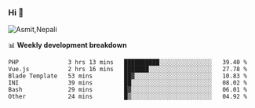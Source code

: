 ### Hi 👋

![Asmit,Nepali](https://media.giphy.com/media/L8K62iTDkzGX6/giphy.gif)
<!--
**asmit99nepali/asmit99nepali** is a ✨ _special_ ✨ repository because its `README.md` (this file) appears on your GitHub profile.

Here are some ideas to get you started:

- 🔭 I’m currently working on ...
- 🌱 I’m currently learning ...
- 👯 I’m looking to collaborate on ...
- 🤔 I’m looking for help with ...
- 💬 Ask me about ...
- 📫 How to reach me: ...
- 😄 Pronouns: ...
- ⚡ Fun fact: ...
-->


📊 **Weekly development breakdown**
<!--START_SECTION:waka-->

```text
PHP              3 hrs 13 mins   ██████████░░░░░░░░░░░░░░░   39.40 %
Vue.js           2 hrs 16 mins   ███████░░░░░░░░░░░░░░░░░░   27.78 %
Blade Template   53 mins         ██▓░░░░░░░░░░░░░░░░░░░░░░   10.83 %
INI              39 mins         ██░░░░░░░░░░░░░░░░░░░░░░░   08.02 %
Bash             29 mins         █▓░░░░░░░░░░░░░░░░░░░░░░░   06.01 %
Other            24 mins         █▒░░░░░░░░░░░░░░░░░░░░░░░   04.92 %
```

<!--END_SECTION:waka-->

